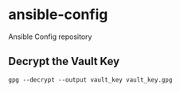 # ansible-config
Ansible Config repository

## Decrypt the Vault Key

```
gpg --decrypt --output vault_key vault_key.gpg
```
